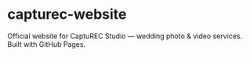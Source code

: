 # capturec-website
Official website for CaptuREC Studio — wedding photo &amp; video services. Built with GitHub Pages.
